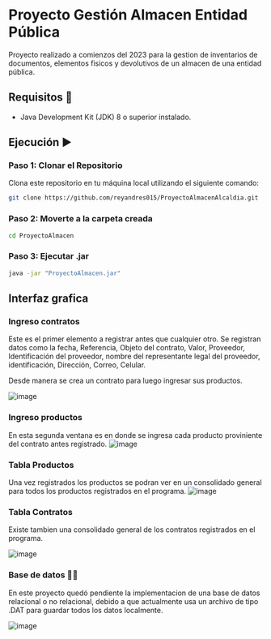 # Proyecto Gestión Almacen Entidad Pública

Proyecto realizado a comienzos del 2023 para la gestion de inventarios de documentos, elementos fisicos y devolutivos de un almacen de una entidad pública.

## Requisitos 🧩

- Java Development Kit (JDK) 8 o superior instalado.

## Ejecución ▶️

### Paso 1: Clonar el Repositorio

Clona este repositorio en tu máquina local utilizando el siguiente comando:

```bash
git clone https://github.com/reyandres015/ProyectoAlmacenAlcaldia.git
```

### Paso 2: Moverte a la carpeta creada
```bash
cd ProyectoAlmacen
```
### Paso 3: Ejecutar .jar
```bash
java -jar "ProyectoAlmacen.jar" 
```

## Interfaz grafica

### Ingreso contratos

Este es el primer elemento a registrar antes que cualquier otro. Se registran datos como la fecha, Referencia, Objeto del contrato, Valor, Proveedor, Identificación del proveedor, nombre del representante legal del proveedor, identificación, Dirección, Correo, Celular.

Desde manera se crea un contrato para luego ingresar sus productos.

![image](https://github.com/reyandres015/ProyectoAlmacenAlcaldia/assets/73958988/f3079394-bc68-4868-a6f7-ce3a37f13153)

### Ingreso productos

En esta segunda ventana es en donde se ingresa cada producto proviniente del contrato antes registrado.
![image](https://github.com/reyandres015/ProyectoAlmacenAlcaldia/assets/73958988/cb56edf0-077e-478a-951e-87f46dbd9367)

### Tabla Productos

Una vez registrados los productos se podran ver en un consolidado general para todos los productos registrados en el programa.
![image](https://github.com/reyandres015/ProyectoAlmacenAlcaldia/assets/73958988/ce6abcd5-20e8-49ed-9b42-27fa21d70cf8)

### Tabla Contratos

Existe tambien una consolidado general de los contratos registrados en el programa.

![image](https://github.com/reyandres015/ProyectoAlmacenAlcaldia/assets/73958988/f140e94f-5de1-4d76-8986-2cfbb75c9acb)


### Base de datos 😶‍🌫️

En este proyecto quedó pendiente la implementacion de una base de datos relacional o no relacional, debido a que actualmente usa un archivo de tipo .DAT para guardar todos los datos localmente.

![image](https://github.com/reyandres015/ProyectoAlmacenAlcaldia/assets/73958988/4fc0f546-d9ed-4551-b331-8c386d0fa0fb)

